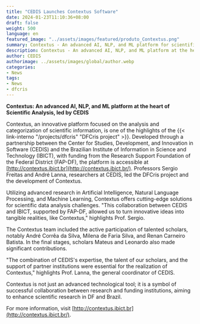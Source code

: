 ```yaml
---
title: "CEDIS Launches Contextus Software"
date: 2024-01-23T11:10:36+08:00
draft: false
weight: 500
language: en
featured_image: "../assets/images/featured/produto_Contextus.png"
summary: Contextus - An advanced AI, NLP, and ML platform for scientific analysis.
description: Contextus - An advanced AI, NLP, and ML platform at the heart of Scientific Analysis, led by CEDIS.
author: CEDIS
authorimage: ../assets/images/global/author.webp
categories: 
- News
tags: 
- News
- dfcris
---
```

**Contextus: An advanced AI, NLP, and ML platform at the heart of Scientific Analysis, led by CEDIS**

Contextus, an innovative platform focused on the analysis and categorization of scientific information, is one of the highlights of the {{< link-interno "/projects/dfcris" "DFCris project" >}}. Developed through a partnership between the Center for Studies, Development, and Innovation in Software (CEDIS) and the Brazilian Institute of Information in Science and Technology (IBICT), with funding from the Research Support Foundation of the Federal District (FAP-DF), the platform is accessible at [http://contextus.ibict.br](http://contextus.ibict.br/). Professors Sergio Freitas and André Lanna, researchers at CEDIS, led the DFCris project and the development of Contextus.

Utilizing advanced research in Artificial Intelligence, Natural Language Processing, and Machine Learning, Contextus offers cutting-edge solutions for scientific data analysis challenges. "This collaboration between CEDIS and IBICT, supported by FAP-DF, allowed us to turn innovative ideas into tangible realities, like Contextus," highlights Prof. Sergio.

The Contextus team included the active participation of talented scholars, notably André Corrêa da Silva, Milena de Faria Silva, and Renan Carneiro Batista. In the final stages, scholars Mateus and Leonardo also made significant contributions.

"The combination of CEDIS's expertise, the talent of our scholars, and the support of partner institutions were essential for the realization of Contextus," highlights Prof. Lanna, the general coordinator of CEDIS.

Contextus is not just an advanced technological tool; it is a symbol of successful collaboration between research and funding institutions, aiming to enhance scientific research in DF and Brazil.

For more information, visit [http://contextus.ibict.br](http://contextus.ibict.br/).
